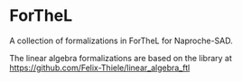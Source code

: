 # ForTheL
A collection of formalizations in ForTheL for Naproche-SAD.

The linear algebra formalizations are based on the library at
https://github.com/Felix-Thiele/linear_algebra_ftl
